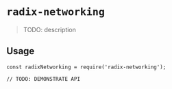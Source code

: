# `radix-networking`

> TODO: description

## Usage

```
const radixNetworking = require('radix-networking');

// TODO: DEMONSTRATE API
```
